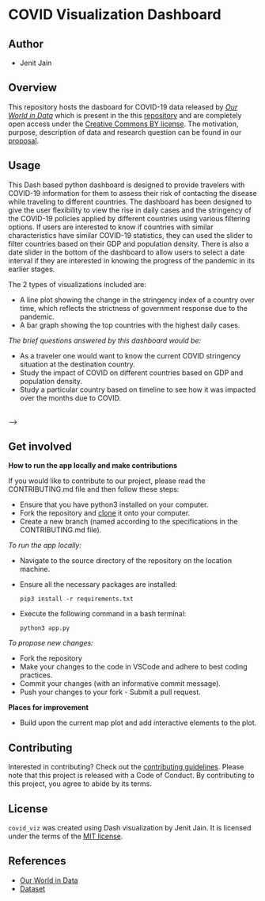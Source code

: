 # COVID Visualization Dashboard

<!-- [![shiny-deploy](https://github.com/UBC-MDS/covid_viz/actions/workflows/deploy-app.yaml/badge.svg)](https://github.com/UBC-MDS/covid_viz/actions/workflows/deploy-app.yaml) -->

<!-- The dashboard is hosted on `shinyapps.io`, please click the link [here](https://jenitj61.shinyapps.io/covid_viz/) -->

## Author

-   Jenit Jain

## Overview 

This repository hosts the dasboard for COVID-19 data released by [*Our World in Data*](https://ourworldindata.org/coronavirus) which is present in the this [repository](https://github.com/owid/covid-19-data/tree/master/public/data) and are completely open access under the [Creative Commons BY license](https://creativecommons.org/licenses/by/4.0/). The motivation, purpose, description of data and research question can be found in our [proposal](https://github.com/UBC-MDS/covid_viz/blob/main/reports/proposal.md).

## Usage 

This Dash based python dashboard is designed to provide travelers with COVID-19 information for them to assess their risk of contacting the disease while traveling to different countries. The dashboard has been designed to give the user flexibility to view the rise in daily cases and the stringency of the COVID-19 policies applied by different countries using various filtering options. If users are interested to know if countries with similar characteristics have similar COVID-19 statistics, they can used the slider to filter countries based on their GDP and population density. There is also a date slider in the bottom of the dashboard to allow users to select a date interval if they are interested in knowing the progress of the pandemic in its earlier stages.

The 2 types of visualizations included are:
- A line plot showing the change in the stringency index of a country over time, which reflects the strictness of government response due to the pandemic. 
- A bar graph showing the top countries with the highest daily cases. 

*The brief questions answered by this dashboard would be:* 
- As a traveler one would want to know the current COVID stringency situation at the destination country.
- Study the impact of COVID on different countries based on GDP and population density.
- Study a particular country based on timeline to see how it was impacted over the months due to COVID.

<br>

<!-- # Dashboard Demo

![](img/ezgif.com-video-to-gif.gif) --> -->

## Get involved 

**How to run the app locally and make contributions**

If you would like to contribute to our project, please read the CONTRIBUTING.md file and then follow these steps: 
- Ensure that you have python3 installed on your computer.
- Fork the repository and [clone](https://github.com/brabbit61/covid_viz.git) it onto your computer.
- Create a new branch (named according to the specifications in the CONTRIBUTING.md file).

 *To run the app locally:* 

- Navigate to the source directory of the repository on the location machine.
- Ensure all the necessary packages are installed:

    `pip3 install -r requirements.txt`

- Execute the following command in a bash terminal:

    `python3 app.py`

*To propose new changes:* 
- Fork the repository
- Make your changes to the code in VSCode and adhere to best coding practices. 
- Commit your changes (with an informative commit message).
- Push your changes to your fork - Submit a pull request.

**Places for improvement** 
- Build upon the current map plot and add interactive elements to the plot. 

## Contributing 

Interested in contributing? Check out the [contributing guidelines](CONTRIBUTING.md). Please note that this project is released with a Code of Conduct. By contributing to this project, you agree to abide by its terms.

## License 

`covid_viz` was created using Dash visualization by Jenit Jain. It is licensed under the terms of the [MIT license](LICENSE).

## References

- [Our World in Data](https://ourworldindata.org/coronavirus)
- [Dataset](https://github.com/owid/covid-19-data/tree/master/public/data)